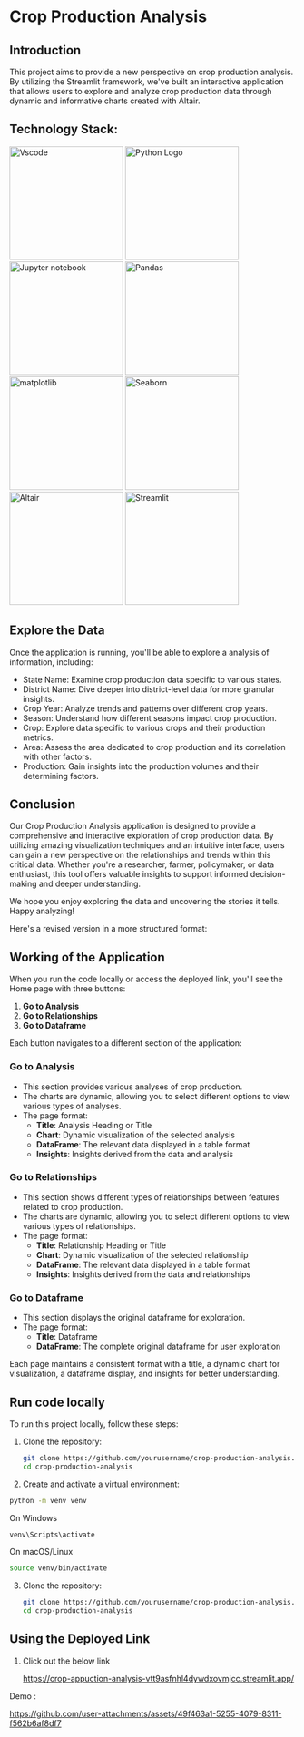 # Crop Production Analysis
## Introduction
This project aims to provide a new perspective on crop production analysis. By utilizing the Streamlit framework, we've built an interactive application that allows users to explore and analyze crop production data through dynamic and informative charts created with Altair.


## Technology Stack:

<img src="https://github.com/MDS53/Adultcensusincome-_/assets/82602774/4a1d188d-a4bc-4d25-881d-80e6db331914" alt="Vscode" width="200"/>

<img src="https://github.com/MDS53/Adultcensusincome-_/assets/82602774/4f0730f0-0f7f-4536-af72-ca89802f8b77" alt="Python Logo" width="200"/>

<img src="https://github.com/MDS53/Adultcensusincome-_/assets/82602774/b5ab334c-4f77-4e07-9556-99c6874022e1" alt="Jupyter notebook" width="200"/>

<img src="https://github.com/MDS53/Adultcensusincome-_/assets/82602774/df040526-5e3f-4309-92a2-b092e0bfea9f" alt="Pandas" width="200"/>



<img src="https://github.com/user-attachments/assets/b3055be2-776f-46d1-864a-4b3c582f39a1" alt="matplotlib" width="200"/>

<img src="https://github.com/user-attachments/assets/1b44db88-0c21-470d-a560-0d89d46548ad" alt="Seaborn" width="200"/>

<img src="https://github.com/user-attachments/assets/2bd025a7-cc4c-44a6-987b-a2aaeaae24c6" alt="Altair" width="200"/>

<img src="https://github.com/MDS53/Youtube-Content-Scrapper/assets/82602774/18062093-e3bf-4dc6-b3c4-9e060d29b144" alt="Streamlit" width="200"/>



## Explore the Data
Once the application is running, you'll be able to explore a analysis of information, including:

- State Name: Examine crop production data specific to various states.
- District Name: Dive deeper into district-level data for more granular insights.
- Crop Year: Analyze trends and patterns over different crop years.
- Season: Understand how different seasons impact crop production.
- Crop: Explore data specific to various crops and their production metrics.
- Area: Assess the area dedicated to crop production and its correlation with other factors.
- Production: Gain insights into the production volumes and their determining factors.


## Conclusion

Our Crop Production Analysis application is designed to provide a comprehensive and interactive exploration of crop production data. By utilizing amazing visualization techniques and an intuitive interface, users can gain a new perspective on the relationships and trends within this critical data. Whether you're a researcher, farmer, policymaker, or data enthusiast, this tool offers valuable insights to support informed decision-making and deeper understanding.

We hope you enjoy exploring the data and uncovering the stories it tells. Happy analyzing!


Here's a revised version in a more structured format:

## Working of the Application


When you run the code locally or access the deployed link, you'll see the Home page with three buttons:

1. **Go to Analysis**
2. **Go to Relationships**
3. **Go to Dataframe**

Each button navigates to a different section of the application:

### Go to Analysis
- This section provides various analyses of crop production.
- The charts are dynamic, allowing you to select different options to view various types of analyses.
- The page format:
  - **Title**: Analysis Heading or Title
  - **Chart**: Dynamic visualization of the selected analysis
  - **DataFrame**: The relevant data displayed in a table format
  - **Insights**: Insights derived from the data and analysis

### Go to Relationships
- This section shows different types of relationships between features related to crop production.
- The charts are dynamic, allowing you to select different options to view various types of relationships.
- The page format:
  - **Title**: Relationship Heading or Title
  - **Chart**: Dynamic visualization of the selected relationship
  - **DataFrame**: The relevant data displayed in a table format
  - **Insights**: Insights derived from the data and relationships

### Go to Dataframe
- This section displays the original dataframe for exploration.
- The page format:
  - **Title**: Dataframe
  - **DataFrame**: The complete original dataframe for user exploration

Each page maintains a consistent format with a title, a dynamic chart for visualization, a dataframe display, and insights for better understanding.

### 

##  Run code locally 
To run this project locally, follow these steps:

1. Clone the repository:
   ```sh
   git clone https://github.com/yourusername/crop-production-analysis.git
   cd crop-production-analysis


2.  Create and activate a virtual environment:
        
   ```sh
   python -m venv venv
   ```
   On Windows
  ```sh
  venv\Scripts\activate
  ```
  On macOS/Linux
  ```sh
  source venv/bin/activate
  ```

3. Clone the repository:
   ```sh
   git clone https://github.com/yourusername/crop-production-analysis.git
   cd crop-production-analysis
   ```
## Using the Deployed Link

1. Click out the below link

   https://crop-appuction-analysis-vtt9asfnhl4dywdxovmjcc.streamlit.app/


Demo :

https://github.com/user-attachments/assets/49f463a1-5255-4079-8311-f562b6af8df7



